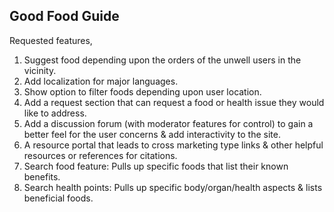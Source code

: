 Good Food Guide
----
Requested features,
<br>
1. Suggest food depending upon the orders of the unwell users in the vicinity.
2. Add localization for major languages.
3. Show option to filter foods depending upon user location.
4. Add a request section that can request a food or health issue they would like to address.
5. Add a discussion forum (with moderator features for control) to gain a better feel for the user concerns & add interactivity to the site.
6. A resource portal that leads to cross marketing type links & other helpful resources or references for citations.
7. Search food feature: Pulls up specific foods that list their known benefits.
8. Search health points: Pulls up specific body/organ/health aspects & lists beneficial foods.

